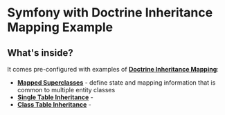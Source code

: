 Symfony with Doctrine Inheritance Mapping Example
========================

What's inside?
--------------

It comes pre-configured with examples of [**Doctrine Inheritance Mapping**][1]:

  * [**Mapped Superclasses**][2] - define state and mapping information that is common to multiple entity classes
  * [**Single Table Inheritance**][3] -
  * [**Class Table Inheritance**][4] -

[1]:  http://docs.doctrine-project.org/projects/doctrine-orm/en/latest/reference/inheritance-mapping.html
[2]: http://docs.doctrine-project.org/projects/doctrine-orm/en/latest/reference/inheritance-mapping.html#mapped-superclasses
[3]: http://docs.doctrine-project.org/projects/doctrine-orm/en/latest/reference/inheritance-mapping.html#single-table-inheritance
[4]: http://docs.doctrine-project.org/projects/doctrine-orm/en/latest/reference/inheritance-mapping.html#class-table-inheritance
